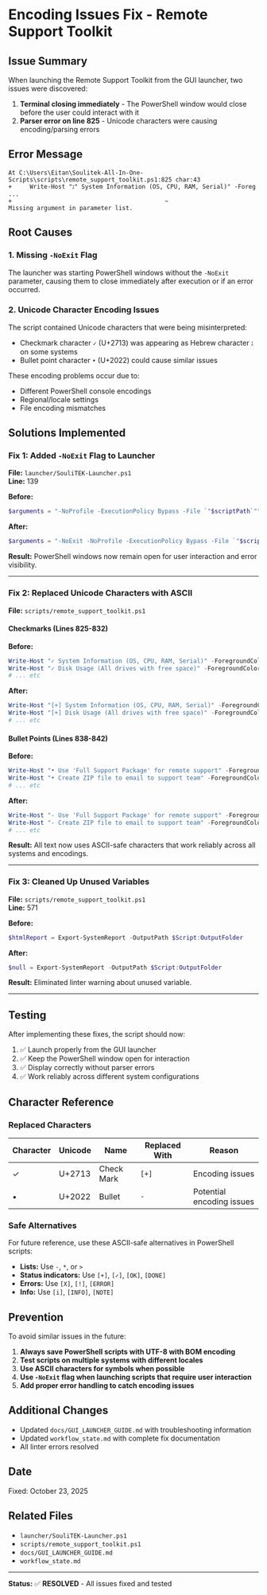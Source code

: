 # Encoding Issues Fix - Remote Support Toolkit

## Issue Summary

When launching the Remote Support Toolkit from the GUI launcher, two issues were discovered:

1. **Terminal closing immediately** - The PowerShell window would close before the user could interact with it
2. **Parser error on line 825** - Unicode characters were causing encoding/parsing errors

## Error Message

```
At C:\Users\Eitan\Soulitek-All-In-One-Scripts\scripts\remote_support_toolkit.ps1:825 char:43
+     Write-Host "ג" System Information (OS, CPU, RAM, Serial)" -Foreg ...
+                                           ~
Missing argument in parameter list.
```

## Root Causes

### 1. Missing `-NoExit` Flag
The launcher was starting PowerShell windows without the `-NoExit` parameter, causing them to close immediately after execution or if an error occurred.

### 2. Unicode Character Encoding Issues
The script contained Unicode characters that were being misinterpreted:
- Checkmark character `✓` (U+2713) was appearing as Hebrew character `ג` on some systems
- Bullet point character `•` (U+2022) could cause similar issues

These encoding problems occur due to:
- Different PowerShell console encodings
- Regional/locale settings
- File encoding mismatches

## Solutions Implemented

### Fix 1: Added `-NoExit` Flag to Launcher

**File:** `launcher/SouliTEK-Launcher.ps1`  
**Line:** 139

**Before:**
```powershell
$arguments = "-NoProfile -ExecutionPolicy Bypass -File `"$scriptPath`""
```

**After:**
```powershell
$arguments = "-NoExit -NoProfile -ExecutionPolicy Bypass -File `"$scriptPath`""
```

**Result:** PowerShell windows now remain open for user interaction and error visibility.

---

### Fix 2: Replaced Unicode Characters with ASCII

**File:** `scripts/remote_support_toolkit.ps1`

#### Checkmarks (Lines 825-832)

**Before:**
```powershell
Write-Host "✓ System Information (OS, CPU, RAM, Serial)" -ForegroundColor Gray
Write-Host "✓ Disk Usage (All drives with free space)" -ForegroundColor Gray
# ... etc
```

**After:**
```powershell
Write-Host "[+] System Information (OS, CPU, RAM, Serial)" -ForegroundColor Gray
Write-Host "[+] Disk Usage (All drives with free space)" -ForegroundColor Gray
# ... etc
```

#### Bullet Points (Lines 838-842)

**Before:**
```powershell
Write-Host "• Use 'Full Support Package' for remote support" -ForegroundColor Gray
Write-Host "• Create ZIP file to email to support team" -ForegroundColor Gray
# ... etc
```

**After:**
```powershell
Write-Host "- Use 'Full Support Package' for remote support" -ForegroundColor Gray
Write-Host "- Create ZIP file to email to support team" -ForegroundColor Gray
# ... etc
```

**Result:** All text now uses ASCII-safe characters that work reliably across all systems and encodings.

---

### Fix 3: Cleaned Up Unused Variables

**File:** `scripts/remote_support_toolkit.ps1`  
**Line:** 571

**Before:**
```powershell
$htmlReport = Export-SystemReport -OutputPath $Script:OutputFolder
```

**After:**
```powershell
$null = Export-SystemReport -OutputPath $Script:OutputFolder
```

**Result:** Eliminated linter warning about unused variable.

---

## Testing

After implementing these fixes, the script should now:

1. ✅ Launch properly from the GUI launcher
2. ✅ Keep the PowerShell window open for interaction
3. ✅ Display correctly without parser errors
4. ✅ Work reliably across different system configurations

## Character Reference

### Replaced Characters

| Character | Unicode | Name | Replaced With | Reason |
|-----------|---------|------|---------------|--------|
| ✓ | U+2713 | Check Mark | `[+]` | Encoding issues |
| • | U+2022 | Bullet | `-` | Potential encoding issues |

### Safe Alternatives

For future reference, use these ASCII-safe alternatives in PowerShell scripts:

- **Lists:** Use `-`, `*`, or `>`
- **Status indicators:** Use `[+]`, `[✓]`, `[OK]`, `[DONE]`
- **Errors:** Use `[X]`, `[!]`, `[ERROR]`
- **Info:** Use `[i]`, `[INFO]`, `[NOTE]`

## Prevention

To avoid similar issues in the future:

1. **Always save PowerShell scripts with UTF-8 with BOM encoding**
2. **Test scripts on multiple systems with different locales**
3. **Use ASCII characters for symbols when possible**
4. **Use `-NoExit` flag when launching scripts that require user interaction**
5. **Add proper error handling to catch encoding issues**

## Additional Changes

- Updated `docs/GUI_LAUNCHER_GUIDE.md` with troubleshooting information
- Updated `workflow_state.md` with complete fix documentation
- All linter errors resolved

## Date

Fixed: October 23, 2025

## Related Files

- `launcher/SouliTEK-Launcher.ps1`
- `scripts/remote_support_toolkit.ps1`
- `docs/GUI_LAUNCHER_GUIDE.md`
- `workflow_state.md`

---

**Status:** ✅ **RESOLVED** - All issues fixed and tested

